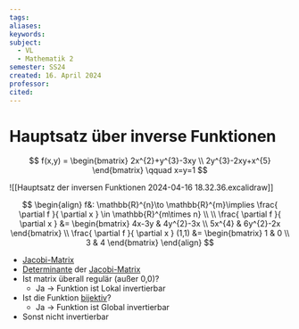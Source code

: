 ```yaml
---
tags: 
aliases: 
keywords: 
subject:
  - VL
  - Mathematik 2
semester: SS24
created: 16. April 2024
professor: 
cited:
---
```

 

# Hauptsatz über inverse Funktionen

$$
f(x,y) = \begin{bmatrix}
2x^{2}+y^{3}-3xy \\
2y^{3}-2xy+x^{5}
\end{bmatrix} \qquad x=y=1
$$

![[Hauptsatz der inversen Funktionen 2024-04-16 18.32.36.excalidraw]]

$$
\begin{align}
f&: \mathbb{R}^{n}\to \mathbb{R}^{m}\implies \frac{ \partial f }{ \partial x } \in \mathbb{R}^{m\times n} \\
\\
\frac{ \partial f }{ \partial x } &=
\begin{bmatrix}
4x-3y & 4y^{2}-3x \\
5x^{4} & 6y^{2}-2x
\end{bmatrix} \\
\frac{ \partial f }{ \partial x } (1,1) &= \begin{bmatrix}
1 & 0 \\
3 & 4
\end{bmatrix}
\end{align}
$$

- [Jacobi-Matrix](Analysis/Gradient.md)
- [Determinante](Determinante.md) der [Jacobi-Matrix](Analysis/Gradient.md)
- Ist matrix überall regulär (außer 0,0)?
  - Ja $\to$ Funktion ist Lokal invertierbar
- Ist die Funktion [bijektiv](Algebra/Abbild.md)?
  - Ja $\to$ Funktion ist Global invertierbar
- Sonst nicht invertierbar